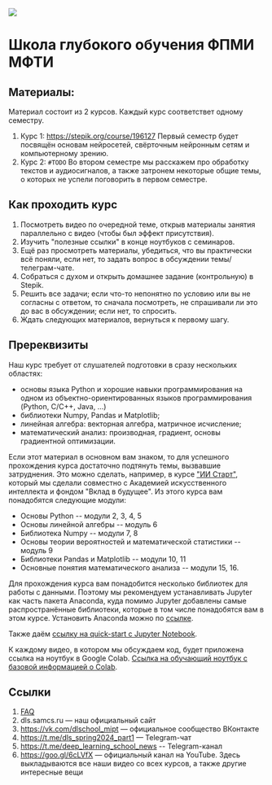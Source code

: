![](https://ucarecdn.com/fc1fbe09-464b-4ae1-857f-921adde9311c/)

# Школа глубокого обучения ФПМИ МФТИ

## Материалы:
Материал состоит из 2 курсов. Каждый курс соответствет одному семестру.

1. Курс 1: https://stepik.org/course/196127 Первый семестр будет посвящён основам нейросетей, свёрточным нейронным сетям и компьютерному зрению. 
2. Курс 2: `#TODO` Во втором семестре мы расскажем про обработку текстов и аудиосигналов, а также затронем некоторые общие темы, о которых не успели поговорить в первом семестре.


## Как проходить курс
1. Посмотреть видео по очередной теме, открыв материалы занятия параллельно с видео (чтобы был эффект присутствия).
2. Изучить "полезные ссылки" в конце ноутбуков с семинаров.
3. Ещё раз просмотреть материалы, убедиться, что вы практически всё поняли, если нет, то задать вопрос в обсуждении темы/телеграм-чате.
4. Собраться с духом и открыть домашнее задание (контрольную) в Stepik.
5. Решить все задачи; если что-то непонятно по условию или вы не согласны с ответом, то сначала посмотреть, не спрашивали ли это до вас в обсуждении; если нет, то спросить.
6. Ждать следующих материалов, вернуться к первому шагу.

## Пререквизиты
Наш курс требует от слушателей подготовки в сразу нескольких областях:

- основы языка Python и хорошие навыки программирования на одном из объектно-ориентированных языков программирования (Python, C/C++, Java, ...)
- библиотеки Numpy, Pandas и Matplotlib;
- линейная алгебра: векторная алгебра, матричное исчисление;
- математический анализ: производная, градиент, основы градиентной оптимизации.

Если этот материал в основном вам знаком, то для успешного прохождения курса достаточно подтянуть темы, вызвавшие затруднения. Это можно сделать, например, в курсе ["ИИ Старт"](https://stepik.org/course/125587/promo), который мы сделали совместно с Академией искусственного интеллекта и фондом "Вклад в будущее". Из этого курса вам понадобятся следующие модули:

* Основы Python -- модули 2, 3, 4, 5
* Основы линейной алгебры -- модуль 6
* Библиотека Numpy -- модули 7, 8
* Основы теории вероятностей и математической статистики -- модуль 9
* Библиотеки Pandas и Matplotlib -- модули 10, 11
* Основные понятия математического анализа -- модули 15, 16. 

Для прохождения курса вам понадобится несколько библиотек для работы с данными. Поэтому мы рекомендуем устанавливать Jupyter как часть пакета Anaconda, куда помимо Jupyter добавлены самые распространённые библиотеки, которые в том числе понадобятся вам в этом курсе. Установить Anaconda можно по [ссылке](https://www.anaconda.com/products/individual).

Также даём [ссылку на quick-start с Jupyter Notebook](https://docs.anaconda.com/anaconda/user-guide/getting-started/).

К каждому видео, в котором мы обсуждаем код, будет приложена ссылка на ноутбук в Google Colab. [Ссылка на обучающий ноутбук с базовой информацией о Colab](https://colab.research.google.com/notebooks/intro.ipynb).




## Ссылки
1. [FAQ](https://dls.samcs.ru/faq)
2. dls.samcs.ru — наш официальный сайт
3. https://vk.com/dlschool_mipt — официальное сообщество ВКонтакте
4. https://t.me/dls_spring2024_part1 — Telegram-чат
5. https://t.me/deep_learning_school_news -- Telegram-канал
6. https://goo.gl/6cLVfX — официальный канал на YouTube. Здесь выкладываются все наши видео со всех курсов, а также другие интересные вещи